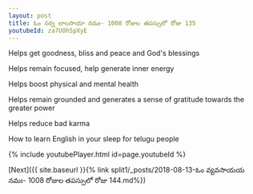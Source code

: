 ```yaml
---
layout: post
title: ఓం సర్వ లాలసాయా నమః- 1008 రోజుల తపస్సులో రోజు 135
youtubeId: za7UOh5pXyE
---
```

 
 
Helps get goodness, bliss and peace and God's blessings
 
Helps remain focused, help generate inner energy 
 
Helps boost physical and mental health 
 
Helps remain grounded and generates a sense of gratitude towards the greater power 
 
Helps reduce bad karma
 
How to learn English in your sleep for telugu people
 
 
 
 


{% include youtubePlayer.html id=page.youtubeId %}
 
[Next]({{ site.baseurl }}{% link split1/_posts/2018-08-13-ఓం వ్యవసాయయ నమః- 1008 రోజుల తపస్సులో రోజు 144.md%})
 
